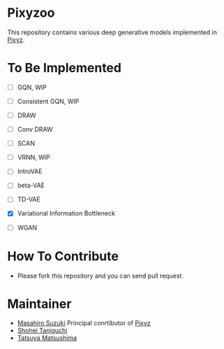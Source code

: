 # Pixyzoo
This repository contains various deep generative models implemented in [Pixyz](https://github.com/masa-su/pixyz).

# To Be Implemented
- [ ] GQN, WIP
- [ ] Consistent GQN, WIP
- [ ] DRAW
- [ ] Conv DRAW
- [ ] SCAN
- [ ] VRNN, WIP
- [ ] IntroVAE
- [ ] beta-VAE
- [ ] TD-VAE
- [x] Variational Information Bottleneck
- [ ] WGAN


# How To Contribute
- Please fork this repository and you can send pull request.

# Maintainer
- [Masahiro Suzuki](https://github.com/masa-su) Principal conrtibutor of [Pixyz](https://github.com/masa-su/pixyz)
- [Shohei Taniguchi](https://github.com/iShohei220)
- [Tatsuya Matsushima](https://github.com/TMats)

